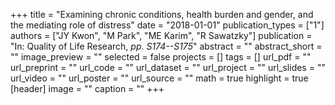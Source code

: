+++
title = "Examining chronic conditions, health burden and gender, and the mediating role of distress"
date = "2018-01-01"
publication_types = ["1"]
authors = ["JY Kwon", "M Park", "ME Karim", "R Sawatzky"]
publication = "In: Quality of Life Research, _pp. S174--S175_"
abstract = ""
abstract_short = ""
image_preview = ""
selected = false
projects = []
tags = []
url_pdf = ""
url_preprint = ""
url_code = ""
url_dataset = ""
url_project = ""
url_slides = ""
url_video = ""
url_poster = ""
url_source = ""
math = true
highlight = true
[header]
image = ""
caption = ""
+++
